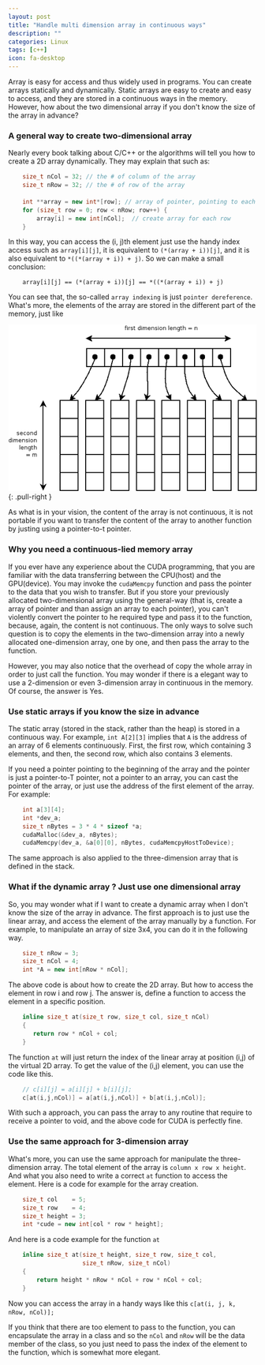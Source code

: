 ```yaml
---
layout: post
title: "Handle multi dimension array in continuous ways"
description: ""
categories: Linux
tags: [c++]
icon: fa-desktop
---
```



Array is easy for access and thus widely used in programs. You can create
arrays statically and dynamically. Static arrays are easy to create and
easy to access, and they are stored in a continuous ways in the memory. However,
how about the two dimensional array if you don't know the size of the array
in advance?

### A general way to create two-dimensional array

Nearly every book talking about C/C++ or the algorithms will tell you how
to create a 2D array dynamically. They may explain that such as:

``` cpp
    size_t nCol = 32; // the # of column of the array
    size_t nRow = 32; // the # of row of the array

    int **array = new int*[row]; // array of pointer, pointing to each row
    for (size_t row = 0; row < nRow; row++) {
        array[i] = new int[nCol];  // create array for each row
    }
```

In this way, you can access the (i, j)th element just use the handy index
access such as `array[i][j]`, it is equivalent to `(*(array + i))[j]`, and
it is also equivalent to `*((*(array + i)) + j)`. So we can make a small
conclusion:

        array[i][j] == (*(array + i))[j] == *((*(array + i)) + j)

You can see that, the so-called `array indexing` is just `pointer
dereference`. What's more, the elements of the array are stored in the
different part of the memory, just like

![two-dimensional array memory image](/images/array-2d.png)
{: .pull-right }

As what is in your vision, the content of the array is not continuous, it
is not portable if you want to transfer the content of the array to another
function by justing using a pointer-to-t pointer.

### Why you need a continuous-lied memory array

If you ever have any experience about the CUDA programming, that you are
familiar with the data transferring between the CPU(host) and the
GPU(device). You may invoke the `cudaMemcpy` function and pass the pointer
to the data that you wish to transfer. But if you store your previously
allocated two-dimensional array using the general-way (that is, create a
array of pointer and than assign an array to each pointer), you can't
violently convert the pointer to he required type and pass it to the
function, because, again, the content is not continuous. The only ways to
solve such question is to copy the elements in the two-dimension array into
a newly allocated one-dimension array, one by one, and then pass the array
to the function.

However, you may also notice that the overhead of copy the whole array in
order to just call the function. You may wonder if there is a elegant way
to use a 2-dimension or even 3-dimension array in continuous in the memory.
Of course, the answer is Yes.

### Use static arrays if you know the size in advance

The static array (stored in the stack, rather than the heap) is stored in a
continuous way. For example, `int A[2][3]` implies that `A` is the address
of an array of 6 elements continuously. First, the first row, which
containing 3 elements, and then, the second row, which also contains 3
elements.

If you need a pointer pointing to the beginning of the array and the
pointer is just a pointer-to-T pointer, not a pointer to an array, you can
cast the pointer of the array, or just use the address of the first element
of the array. For example:

``` cpp
    int a[3][4];
    int *dev_a;
    size_t nBytes = 3 * 4 * sizeof *a;
    cudaMalloc(&dev_a, nBytes);
    cudaMemcpy(dev_a, &a[0][0], nBytes, cudaMemcpyHostToDevice);
```

The same approach is also applied to the three-dimension array that is
defined in the stack.

### What if the dynamic array ? Just use one dimensional array

So, you may wonder what if I want to create a dynamic array when I don't
know the size of the array in advance. The first approach is to just use
the linear array, and access the element of the array manually by a
function. For example, to manipulate an array of size 3x4, you can do it in
the following way.

``` cpp
    size_t nRow = 3;
    size_t nCol = 4;
    int *A = new int[nRow * nCol];
```

The above code is about how to create the 2D array. But how to access the
element in row i and row j. The answer is, define a function to access the
element in a specific position.

``` cpp
    inline size_t at(size_t row, size_t col, size_t nCol)
    {
       return row * nCol + col;
    }
```

The function `at` will just return the index of the linear array at
position (i,j) of the virtual 2D array. To get the value of the (i,j)
element, you can use the code like this.

``` cpp
    // c[i][j] = a[i][j] + b[i][j];
    c[at(i,j,nCol)] = a[at(i,j,nCol)] + b[at(i,j,nCol)];
```

With such a approach, you can pass the array to any routine that require to
receive a pointer to void, and the above code for CUDA is perfectly fine.

### Use the same approach for 3-dimension array

What's more, you can use the same approach for manipulate the
three-dimension array. The total element of the array is `column x row x
height`. And what you also need to write a correct `at` function to access
the element. Here is a code for example for the array creation.

``` cpp
    size_t col    = 5;
    size_t row    = 4;
    size_t height = 3;
    int *cude = new int[col * row * height];
```

And here is a code example for the function `at`

``` cpp
    inline size_t at(size_t height, size_t row, size_t col,
                     size_t nRow, size_t nCol)
    {
        return height * nRow * nCol + row * nCol + col;
    }
```

Now you can access the array in a handy ways like this `c[at(i, j, k, nRow, nCol)];`

If you think that there are too element to pass to the function, you can
encapsulate the array in a class and so the `nCol` and `nRow` will be the
data member of the class, so you just need to pass the index of the element
to the function, which is somewhat more elegant.
